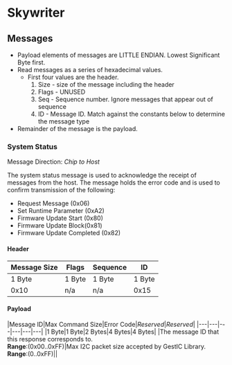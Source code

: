 # Skywriter

## Messages

* Payload elements of messages are LITTLE ENDIAN. Lowest Significant Byte first.
* Read messages as a series of hexadecimal values.
  * First four values are the header.
    1. Size - size of the message including the header
    2. Flags - UNUSED
    3. Seq - Sequence number. Ignore messages that appear out of sequence
    4. ID - Message ID. Match against the constants below to determine the message type
* Remainder of the message is the payload.

### System Status

Message Direction: *Chip to Host*

The system status message is used to acknowledge the receipt of messages from the host. The message holds the error code and is used to confirm transmission of the following:

* Request Message (0x06)
* Set Runtime Parameter (0xA2)
* Firmware Update Start (0x80)
* Firmware Update Block(0x81)
* Firmware Update Completed (0x82)

#### Header

|Message Size|Flags|Sequence|ID|
|---|---|---|---|
|1 Byte|1 Byte|1 Byte|1 Byte|
|0x10| n/a|n/a|0x15|

#### Payload

|Message ID|Max Command Size|Error Code|*Reserved*|*Reserved*|
|---|---|---|---|---|---|
|1 Byte|1 Byte|2 Bytes|4 Bytes|4 Bytes|
|The message ID that this response corresponds to.<br> **Range**:(0x00..0xFF)|Max I2C packet size accepted by GestIC Library.<br> **Range**:(0..0xFF)||